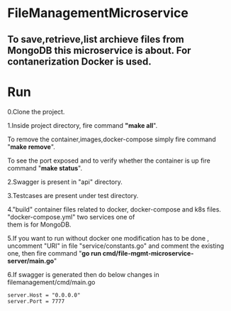 # FileManagementMicroservice
## To save,retrieve,list archieve files from MongoDB this microservice is about. For contanerization Docker is used.
 
# Run 

0.Clone the project.

1.Inside project directory, fire command **"make all**".

  To remove the container,images,docker-compose simply fire command "**make remove**".

  To see the port exposed and to verify whether the container is up fire command "**make status**".

2.Swagger is present in "api" directory.

3.Testcases are present under test directory.

4."build" container files related to docker, docker-compose and k8s files. "docker-compose.yml" two services one of  
  them is for MongoDB.

5.If you want to run without docker one modification has to be done , uncomment "URI" in file "service/constants.go" and comment the existing one, then  fire command "**go run cmd/file-mgmt-microservice-server/main.go**"

6.If swagger is generated then do below changes in filemanagement/cmd/main.go
   
   	server.Host = "0.0.0.0"
   	server.Port = 7777
  


 
